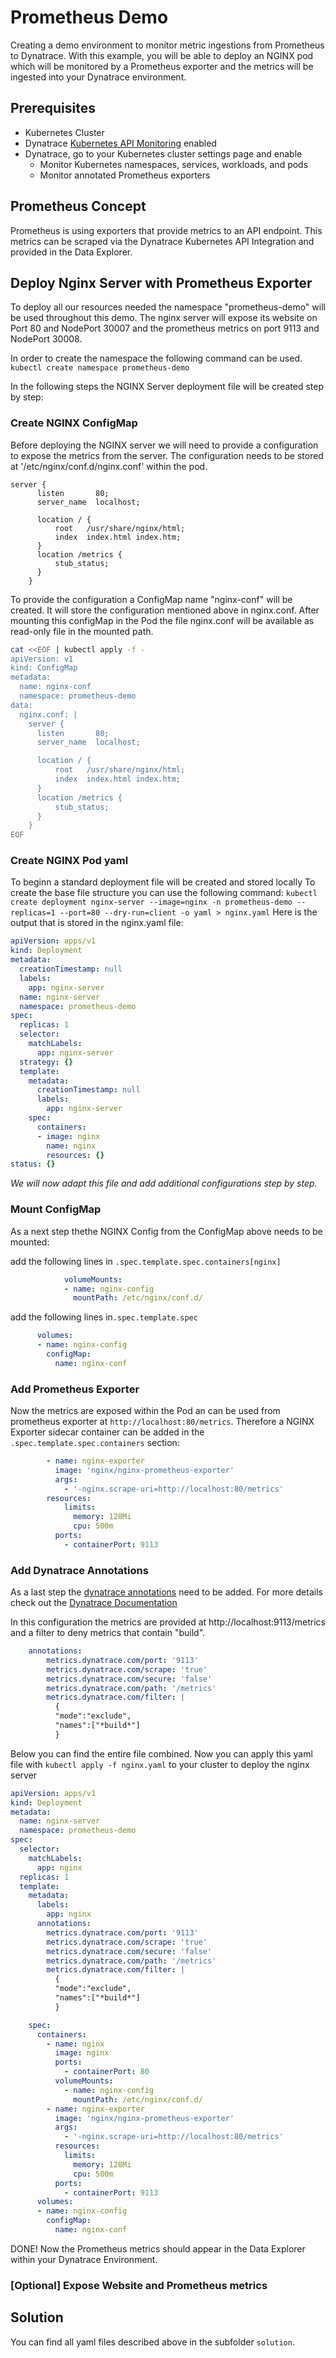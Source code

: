 # Prometheus Demo 

Creating a demo environment to monitor metric ingestions from Prometheus to Dynatrace. With this example, you will be able to deploy an NGINX pod which will be monitored by a Prometheus exporter and the metrics will be ingested into your Dynatrace environment.

## Prerequisites
- Kubernetes Cluster
- Dynatrace [Kubernetes API Monitoring](https://docs.dynatrace.com/docs/setup-and-configuration/setup-on-k8s/guides/operation/k8s-api-monitoring) enabled
- Dynatrace, go to your Kubernetes cluster settings page and enable
  - Monitor Kubernetes namespaces, services, workloads, and pods
  - Monitor annotated Prometheus exporters

## Prometheus Concept
Prometheus is using exporters that provide metrics to an API endpoint. This metrics can be scraped via the Dynatrace Kubernetes API Integration and provided in the Data Explorer. 

## Deploy Nginx Server with Prometheus Exporter
To deploy all our resources needed the namespace "prometheus-demo" will be used throughout this demo. The nginx server will expose its website on Port 80 and NodePort 30007 and the prometheus metrics on port 9113 and NodePort 30008.

In order to create the namespace the following command can be used.
`kubectl create namespace prometheus-demo`

In the following steps the NGINX Server deployment file will be created step by step:

### Create NGINX ConfigMap

Before deploying the NGINX server we will need to provide a configuration to expose the metrics from the server. The configuration needs to be stored at '/etc/nginx/conf.d/nginx.conf' within the pod.

```
server {
      listen       80;
      server_name  localhost;

      location / {
          root   /usr/share/nginx/html;
          index  index.html index.htm;
      }
      location /metrics {
          stub_status;
      }
    }  
```


To provide the configuration a ConfigMap name "nginx-conf" will be created. It will store the configuration mentioned above in nginx.conf. After mounting this configMap in the Pod the file nginx.conf will be available as read-only file in the mounted path.

```bash
cat <<EOF | kubectl apply -f -
apiVersion: v1
kind: ConfigMap
metadata:
  name: nginx-conf
  namespace: prometheus-demo
data:
  nginx.conf: |
    server {
      listen       80;
      server_name  localhost;

      location / {
          root   /usr/share/nginx/html;
          index  index.html index.htm;
      }
      location /metrics {
          stub_status;
      }
    }
EOF
```

### Create NGINX Pod yaml

To beginn a standard deployment file will be created and stored locally To create the base file structure you can use the following command:
 ``kubectl create deployment nginx-server --image=nginx -n prometheus-demo --replicas=1 --port=80 --dry-run=client -o yaml > nginx.yaml``
Here is the output that is stored in the nginx.yaml file:
```yml
apiVersion: apps/v1
kind: Deployment
metadata:
  creationTimestamp: null
  labels:
    app: nginx-server
  name: nginx-server
  namespace: prometheus-demo
spec:
  replicas: 1
  selector:
    matchLabels:
      app: nginx-server
  strategy: {}
  template:
    metadata:
      creationTimestamp: null
      labels:
        app: nginx-server
    spec:
      containers:
      - image: nginx
        name: nginx
        resources: {}
status: {}
```

*We will now adapt this file and add additional configurations step by step.*

### Mount ConfigMap
As a next step thethe NGINX Config from the ConfigMap above needs to be mounted: 

add the following lines in `.spec.template.spec.containers[nginx]`
```yml
            volumeMounts:
            - name: nginx-config
              mountPath: /etc/nginx/conf.d/
```
add the following lines in`.spec.template.spec`
```yml        
      volumes:
      - name: nginx-config
        configMap: 
          name: nginx-conf
```
### Add Prometheus Exporter
Now the metrics are exposed within the Pod an can be used from prometheus exporter at `http://localhost:80/metrics`. Therefore a NGINX Exporter sidecar container can be added in the `.spec.template.spec.containers` section:

```yml
        - name: nginx-exporter
          image: 'nginx/nginx-prometheus-exporter'
          args:
            - '-nginx.scrape-uri=http://localhost:80/metrics'
        resources:
            limits:
              memory: 128Mi
              cpu: 500m
          ports:
            - containerPort: 9113
```
### Add Dynatrace Annotations

As a last step the [dynatrace annotations](https://docs.dynatrace.com/docs/shortlink/monitor-prometheus-metrics#annotate-prometheus-exporter-pods) need to be added. For more details check out the [Dynatrace Documentation](https://docs.dynatrace.com/docs/shortlink/monitor-prometheus-metrics)

In this configuration the metrics are provided at http://localhost:9113/metrics and a filter to deny metrics that contain "build".

```yml
    annotations:
        metrics.dynatrace.com/port: '9113'
        metrics.dynatrace.com/scrape: 'true'
        metrics.dynatrace.com/secure: 'false'
        metrics.dynatrace.com/path: '/metrics'
        metrics.dynatrace.com/filter: | 
          {
          "mode":"exclude",
          "names":["*build*"]
          }
```
Below you can find the entire file combined. Now you can apply this yaml file with `kubectl apply -f nginx.yaml` to your cluster to deploy the nginx server
```yml
apiVersion: apps/v1
kind: Deployment
metadata:
  name: nginx-server
  namespace: prometheus-demo
spec:
  selector:
    matchLabels:
      app: nginx
  replicas: 1
  template:
    metadata:
      labels:
        app: nginx
      annotations:
        metrics.dynatrace.com/port: '9113'
        metrics.dynatrace.com/scrape: 'true'
        metrics.dynatrace.com/secure: 'false'
        metrics.dynatrace.com/path: '/metrics'
        metrics.dynatrace.com/filter: | 
          {
          "mode":"exclude",
          "names":["*build*"]
          }

    spec:
      containers:
        - name: nginx
          image: nginx
          ports:
            - containerPort: 80
          volumeMounts:
            - name: nginx-config
              mountPath: /etc/nginx/conf.d/
        - name: nginx-exporter
          image: 'nginx/nginx-prometheus-exporter'
          args:
            - '-nginx.scrape-uri=http://localhost:80/metrics'
          resources:
            limits:
              memory: 128Mi
              cpu: 500m
          ports:
            - containerPort: 9113
      volumes:
      - name: nginx-config
        configMap: 
          name: nginx-conf
```

DONE! Now the Prometheus metrics should appear in the Data Explorer within your Dynatrace Environment.

### [Optional] Expose Website and Prometheus metrics



## Solution

You can find all yaml files described above in the subfolder `solution`.  